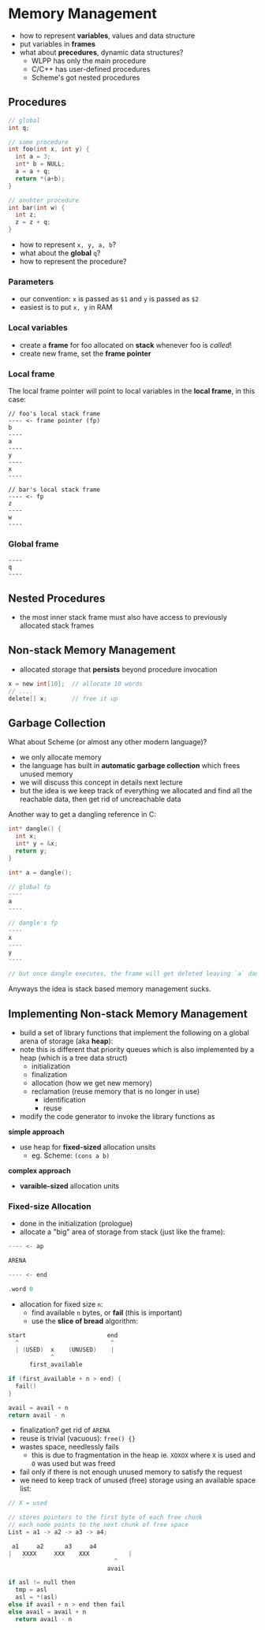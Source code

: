 # Memory Management

- how to represent __variables__, values and data structure
- put variables in __frames__
- what about __precedures__, dynamic data structures?
  - WLPP has only the main procedure
  - C/C++ has user-defined procedures
  - Scheme's got nested procedures

## Procedures

```c
// global
int q;

// some procedure
int foo(int x, int y) {
  int a = 3;
  int* b = NULL;
  a = a + q;
  return *(a+b);
}

// anohter procedure
int bar(int w) {
  int z;
  z = z + q;
}
```

- how to represent `x, y, a, b`?
- what about the __global__ `q`?
- how to represent the procedure?

### Parameters

- our convention: `x` is passed as `$1` and `y` is passed as `$2`
- easiest is to put `x, y` in RAM

### Local variables

- create a __frame__ for foo allocated on __stack__ whenever foo is _called_!
- create new frame, set the __frame pointer__

### Local frame

The local frame pointer will point to local variables in the __local frame__, in this case:

```
// foo's local stack frame
---- <- frame pointer (fp)
b
----
a
----
y
----
x
----

// bar's local stack frame
---- <- fp
z
----
w
----
```

### Global frame

```
----
q
----
```

## Nested Procedures

- the most inner stack frame must also have access to previously allocated stack frames

## Non-stack Memory Management

- allocated storage that __persists__ beyond procedure invocation

```c
x = new int[10];  // allocate 10 words
// ....
delete[] x;       // free it up
```

## Garbage Collection

What about Scheme (or almost any other modern language)?

- we only allocate memory
- the language has built in __automatic garbage collection__ which frees unused memory
- we will discuss this concept in details next lecture
- but the idea is we keep track of everything we allocated and find all the reachable data, 
  then get rid of uncreachable data

Another way to get a dangling reference in C:

```c
int* dangle() {
  int x;
  int* y = &x;
  return y;
}

int* a = dangle();

// global fp
----
a
----

// dangle's fp
----
x
----
y
----

// but once dangle executes, the frame will get deleted leaving `a` dangling
```

Anyways the idea is stack based memory management sucks.

## Implementing Non-stack Memory Management

- build a set of library functions that implement the following on a global arena of storage (aka __heap__):
- note this is different that priority queues which is also implemented by a heap (which is a tree data struct)
  - initialization
  - finalization
  - allocation (how we get new memory)
  - reclamation (reuse memory that is no longer in use)
    - identification
    - reuse
- modify the code generator to invoke the library functions as 

__simple approach__

- use heap for __fixed-sized__ allocation unsits
  - eg. Scheme: `(cons a b)`

__complex approach__

- __varaible-sized__ allocation units

### Fixed-size Allocation

- done in the initialization (prologue)
- allocate a "big" area of storage from stack (just like the frame):

```c
---- <- ap

ARENA

---- <- end

.word 0
```

- allocation for fixed size `n`:
  - find available `n` bytes, or __fail__ (this is important)
  - use the __slice of bread__ algorithm:

```c
start                       end
  ^                          ^
  | (USED)  x    (UNUSED)    |
            ^
      first_available

if (first_available + n > end) {
  fail()
}

avail = avail + n
return avail - n
```

- finalization? get rid of `ARENA`
- reuse is trivial (vacuous): `free() {}`
- wastes space, needlessly fails
  - this is due to fragmentation in the heap ie. `XOXOX` where `X` is used and `O` was used but was freed
- fail only if there is not enough unused memory to satisfy the request
- we need to keep track of unused (free) storage using an available space list:

```c
// X = used

// stores pointers to the first byte of each free chunk
// each node points to the next chunk of free space
List = a1 -> a2 -> a3 -> a4;

 a1     a2      a3     a4
|   XXXX     XXX    XXX           |
                              ^
                            avail

if asl != null then
  tmp = asl
  asl = *(asl)
else if avail + n > end then fail
else avail = avail + n
  return avail - n
```